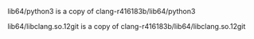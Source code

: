 lib64/python3 is a copy of clang-r416183b/lib64/python3

lib64/libclang.so.12git is a copy of clang-r416183b/lib64/libclang.so.12git
